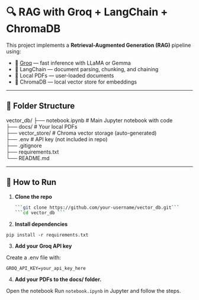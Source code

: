 # 🔍 RAG with Groq + LangChain + ChromaDB

This project implements a **Retrieval-Augmented Generation (RAG)** pipeline using:

- 💬 [Groq](https://groq.com/) — fast inference with LLaMA or Gemma
- 🧠 LangChain — document parsing, chunking, and chaining
- 📄 Local PDFs — user-loaded documents
- 🧷 ChromaDB — local vector store for embeddings

---

## 📁 Folder Structure

vector_db/
├── notebook.ipynb # Main Jupyter notebook with code <br>
├── docs/ # Your local PDFs <br>
├── vector_store/ # Chroma vector storage (auto-generated) <br>
├── .env # API key (not included in repo) <br>
├── .gitignore <br>
├── requirements.txt <br>
└── README.md


---

## 🚀 How to Run

1. **Clone the repo**
   ```bash
   ```git clone https://github.com/your-username/vector_db.git```
   ```cd vector_db ```

2. **Install dependencies**

```pip install -r requirements.txt```

3. **Add your Groq API key**

Create a .env file with:

```GROQ_API_KEY=your_api_key_here```

4. **Add your PDFs to the docs/ folder.**

Open the notebook
Run `notebook.ipynb` in Jupyter and follow the steps.
